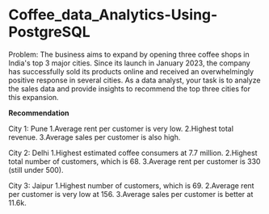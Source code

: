 # Coffee_data_Analytics-Using-PostgreSQL
Problem:
The business aims to expand by opening three coffee shops in India's top 3 major cities. Since its launch in January 2023, the company has successfully sold its products online and received an overwhelmingly positive response in several cities. As a data analyst, your task is to analyze the sales data and provide insights to recommend the top three cities for this expansion.

**Recommendation**

City 1: Pune
1.Average rent per customer is very low.
2.Highest total revenue.
3.Average sales per customer is also high.

City 2: Delhi
1.Highest estimated coffee consumers at 7.7 million.
2.Highest total number of customers, which is 68.
3.Average rent per customer is 330 (still under 500).

City 3: Jaipur
1.Highest number of customers, which is 69.
2.Average rent per customer is very low at 156.
3.Average sales per customer is better at 11.6k.
